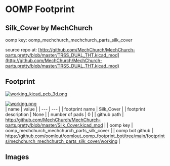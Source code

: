 # OOMP Footprint  
## Silk_Cover  by MechChurch  
  
oomp key: oomp_mechchurch_mechchurch_parts_silk_cover  
  
source repo at: [http://github.com/MechChurch/MechChurch-parts.pretty/blob/master/TRSS_DUAL_THT.kicad_mod](http://github.com/MechChurch/MechChurch-parts.pretty/blob/master/TRSS_DUAL_THT.kicad_mod)  
## Footprint  
  
[![working_kicad_pcb_3d.png](working_kicad_pcb_3d_600.png)](working_kicad_pcb_3d.png)  
  
[![working.png](working_600.png)](working.png)  
| name | value | 
| --- | --- | 
| footprint name | Silk_Cover | 
| footprint description | None | 
| number of pads | 0 | 
| github path | http://github.com/MechChurch/MechChurch-parts.pretty/blob/master/Silk_Cover.kicad_mod | 
| oomp key | oomp_mechchurch_mechchurch_parts_silk_cover | 
| oomp bot github | https://github.com/oomlout/oomlout_oomp_footprint_bot/tree/main/footprints/mechchurch_mechchurch_parts_silk_cover/working | 
## Images  
